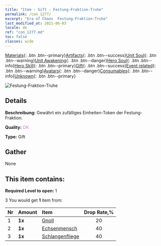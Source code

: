 ```yaml
---
title: "Item - Gift - Festung-Fraktion-Truhe"
permalink: /con_1277/
excerpt: "Era of Chaos  Festung-Fraktion-Truhe"
last_modified_at: 2021-06-03
locale: de
ref: "con_1277.md"
toc: false
classes: wide
---
```

 [Materials](/ItemsDE/){: .btn .btn--primary}[Artifacts](/ItemsDE/Artifacts/){: .btn .btn--success}[Unit Soul](/ItemsDE/UnitSoul/){: .btn .btn--warning}[Unit Awakening](/ItemsDE/UnitAwakening/){: .btn .btn--danger}[Hero Soul](/ItemsDE/HeroSoul/){: .btn .btn--info}[Hero Skill](/ItemsDE/HeroSkill/){: .btn .btn--primary}[Gift](/ItemsDE/Gift/){: .btn .btn--success}[Event related](/ItemsDE/Events/){: .btn .btn--warning}[Avatars](/ItemsDE/Avatars/){: .btn .btn--danger}[Consumables](/ItemsDE/Consumables/){: .btn .btn--info}[Unknown](/ItemsDE/Unknown/){: .btn .btn--primary}

 ![Festung-Fraktion-Truhe](/images/t/i_904009.png)

## Details
 **Beschreibung:** Gewährt ein zufälliges Einheiten-Token der Festung-Fraktion.

 **Quality:** <span style="color: #DA70D6">OK</span>

 **Type:** Gift

## Gather

  None

## This item contains:

 **Required Level to open:** 1

 3 You would get **1** item  from:

  | Nr | Amount |     Item    | Drop Rate,% |
  |:---|:-------|:------------|:---------:|
  | 1 |  **1x** | [Gnoll](/ItemsDE/unt_253/) | 20 | 
  | 2 |  **1x** | [Echsenmensch](/ItemsDE/unt_254/) | 40 | 
  | 3 |  **1x** | [Schlangenfliege](/ItemsDE/unt_255/) | 40 | 
